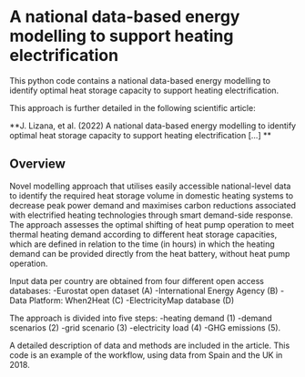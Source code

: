 # A national data-based energy modelling to support heating electrification 

This python code contains a national data-based energy modelling to identify optimal heat storage capacity to support heating electrification.

This approach is further detailed in the following scientific article: 

  **J. Lizana, et al. (2022) A national data-based energy modelling to identify optimal heat storage capacity to support heating electrification [...] **

## Overview

Novel modelling approach that utilises easily accessible national-level data to identify the required heat storage volume in domestic heating systems to decrease peak power demand and maximises carbon reductions associated with electrified heating technologies through smart demand-side response. The approach assesses the optimal shifting of heat pump operation to meet thermal heating demand according to different heat storage capacities, which are defined in relation to the time (in hours) in which the heating demand can be provided directly from the heat battery, without heat pump operation. 

Input data per country are obtained from four different open access databases: 
	-Eurostat open dataset (A)
	-International Energy Agency (B) 
	-Data Platform: When2Heat (C) 
	-ElectricityMap database (D)

The approach is divided into five steps: 
	-heating demand (1)
	-demand scenarios (2)
	-grid scenario (3)
	-electricity load (4) 
	-GHG emissions (5). 

A detailed description of data and methods are included in the article.
This code is an example of the workflow, using data from Spain and the UK in 2018. 

